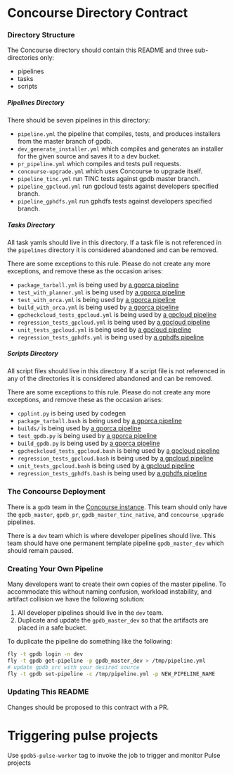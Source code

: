# Concourse Directory Contract

### Directory Structure
The Concourse directory should contain this README and three sub-directories only:

* pipelines
* tasks
* scripts

##### Pipelines Directory
There should be seven pipelines in this directory:

* `pipeline.yml` the pipeline that compiles, tests, and produces installers from the master branch of gpdb.
* `dev_generate_installer.yml` which compiles and generates an installer for the given source and saves it to a dev bucket.
* `pr_pipeline.yml` which compiles and tests pull requests.
* `concourse-upgrade.yml` which uses Concourse to upgrade itself.
* `pipeline_tinc.yml` run TINC tests against gpdb master branch.
* `pipeline_gpcloud.yml` run gpcloud tests against developers specified branch.
* `pipeline_gphdfs.yml` run gphdfs tests against developers specified branch.

##### Tasks Directory
All task yamls should live in this directory.
If a task file is not referenced in the `pipelines` directory it is considered abandoned and can be removed.

There are some exceptions to this rule.
Please do not create any more exceptions, and remove these as the occasion arises:

* `package_tarball.yml` is being used by [a gporca pipeline ](https://github.com/greenplum-db/gporca/blob/master/concourse/pipeline.yml)
* `test_with_planner.yml` is being used by [a gporca pipeline ](https://github.com/greenplum-db/gporca/blob/master/concourse/pipeline.yml)
* `test_with_orca.yml` is being used by [a gporca pipeline ](https://github.com/greenplum-db/gporca/blob/master/concourse/pipeline.yml)
* `build_with_orca.yml` is being used by [a gporca pipeline ](https://github.com/greenplum-db/gporca/blob/master/concourse/pipeline.yml)
* `gpcheckcloud_tests_gpcloud.yml` is being used by [a gpcloud pipeline ](https://github.com/greenplum-db/gporca/blob/master/concourse/pipeline_gpcloud.yml)
* `regression_tests_gpcloud.yml` is being used by [a gpcloud pipeline ](https://github.com/greenplum-db/gporca/blob/master/concourse/pipeline_gpcloud.yml)
* `unit_tests_gpcloud.yml` is being used by [a gpcloud pipeline ](https://github.com/greenplum-db/gporca/blob/master/concourse/pipeline_gpcloud.yml)
* `regression_tests_gphdfs.yml` is being used by [a gphdfs pipeline ](https://github.com/greenplum-db/gporca/blob/master/concourse/pipeline_gphdfs.yml)

##### Scripts Directory
All script files should live in this directory.
If a script file is not referenced in any of the directories it is considered abandoned and can be removed.

There are some exceptions to this rule.
Please do not create any more exceptions, and remove these as the occasion arises:

* `cpplint.py` is being used by codegen
* `package_tarball.bash` is being used by [a gporca pipeline ](https://github.com/greenplum-db/gporca/blob/master/concourse/pipeline.yml)
* `builds/` is being used by [a gporca pipeline ](https://github.com/greenplum-db/gporca/blob/master/concourse/pipeline.yml)
* `test_gpdb.py` is being used by [a gporca pipeline ](https://github.com/greenplum-db/gporca/blob/master/concourse/pipeline.yml)
* `build_gpdb.py` is being used by [a gporca pipeline ](https://github.com/greenplum-db/gporca/blob/master/concourse/pipeline.yml)
* `gpcheckcloud_tests_gpcloud.bash` is being used by [a gpcloud pipeline ](https://github.com/greenplum-db/gporca/blob/master/concourse/tasks/gpcheckcloud_test_gpcloud.yml)
* `regression_tests_gpcloud.bash` is being used by [a gpcloud pipeline ](https://github.com/greenplum-db/gporca/blob/master/concourse/tasks/regression_tests_gpcloud.yml)
* `unit_tests_gpcloud.bash` is being used by [a gpcloud pipeline ](https://github.com/greenplum-db/gporca/blob/master/concourse/tasks/unit_tests_gpcloud.yml)
* `regression_tests_gphdfs.bash` is being used by [a gphdfs pipeline ](https://github.com/greenplum-db/gporca/blob/master/concourse/tasks/regression_tests_gphdfs.yml)

### The Concourse Deployment
There is a `gpdb` team in the [Concourse instance](http://gpdb.ci.pivotalci.info/).
This team should only have the `gpdb_master`, `gpdb_pr`, `gpdb_master_tinc_native`, and `concourse_upgrade` pipelines.

There is a `dev` team which is where developer pipelines should live.
This team should have one permanent template pipeline `gpdb_master_dev` which should remain paused.

### Creating Your Own Pipeline
Many developers want to create their own copies of the master pipeline.
To accommodate this without naming confusion, workload instability, and artifact collision we have the following solution:

1. All developer pipelines should live in the `dev` team.
1. Duplicate and update the `gpdb_master_dev` so that the artifacts are placed in a safe bucket.

To duplicate the pipeline do something like the following:

```bash
fly -t gpdb login -n dev
fly -t gpdb get-pipeline -p gpdb_master_dev > /tmp/pipeline.yml
# update gpdb_src with your desired source
fly -t gpdb set-pipeline -c /tmp/pipeline.yml -p NEW_PIPELINE_NAME
```

### Updating This README
Changes should be proposed to this contract with a PR.

# Triggering pulse projects
Use `gpdb5-pulse-worker` tag to invoke the job to trigger and monitor Pulse projects 
